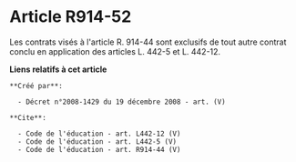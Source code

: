 # Article R914-52

Les contrats visés à l'article R. 914-44 sont exclusifs de tout autre contrat conclu en application des articles L. 442-5 et
L. 442-12.

**Liens relatifs à cet article**

	**Créé par**:

	  - Décret n°2008-1429 du 19 décembre 2008 - art. (V)

	**Cite**:

	  - Code de l'éducation - art. L442-12 (V)
	  - Code de l'éducation - art. L442-5 (V)
	  - Code de l'éducation - art. R914-44 (V)
